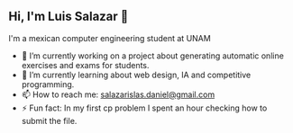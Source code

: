 ## Hi, I'm Luis Salazar 👋

I'm a mexican computer engineering student at UNAM

- 🔭 I’m currently working on a project about generating automatic online exercises and exams for students.
- 🌱 I’m currently learning about web design, IA and competitive programming. 
- 📫 How to reach me: salazarislas.daniel@gmail.com
- ⚡ Fun fact: In my first cp problem I spent an hour checking how to submit the file.

